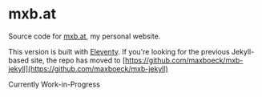 # mxb.at

Source code for [mxb.at](https://mxb.at), my personal website.  

This version is built with [Eleventy](https://www.11ty.io). If you're looking for the previous Jekyll-based site, the repo has moved to [https://github.com/maxboeck/mxb-jekyll](https://github.com/maxboeck/mxb-jekyll)

Currently Work-in-Progress